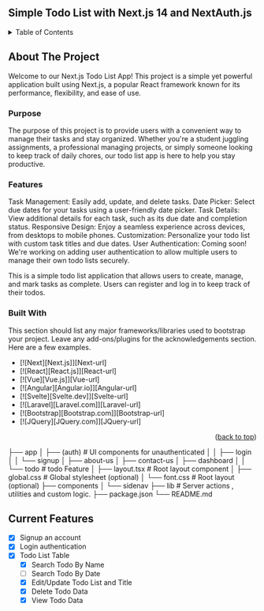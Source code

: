 ## Simple Todo List with Next.js 14 and NextAuth.js

<a name="readme-top"></a>

<!-- TABLE OF CONTENTS -->
<details>
  <summary>Table of Contents</summary>
  <ol>
    <li>
      <a href="#about-the-project">About The Project</a>
      <ul>
        <li><a href="#built-with">Built With</a></li>
      </ul>
    </li>
    <li>
      <a href="#getting-started">Getting Started</a>
      <ul>
        <li><a href="#prerequisites">Prerequisites</a></li>
        <li><a href="#installation">Installation</a></li>
      </ul>
    </li>
    <li><a href="#usage">Usage</a></li>
    <li><a href="#roadmap">Roadmap</a></li>
    <li><a href="#contributing">Contributing</a></li>
    <li><a href="#license">License</a></li>
    <li><a href="#contact">Contact</a></li>
    <li><a href="#acknowledgments">Acknowledgments</a></li>
  </ol>
</details>

<!-- ABOUT THE PROJECT -->

## About The Project

Welcome to our Next.js Todo List App! This project is a simple yet powerful application built using Next.js, a popular React framework known for its performance, flexibility, and ease of use.

### Purpose

The purpose of this project is to provide users with a convenient way to manage their tasks and stay organized. Whether you're a student juggling assignments, a professional managing projects, or simply someone looking to keep track of daily chores, our todo list app is here to help you stay productive.

### Features

Task Management: Easily add, update, and delete tasks.
Date Picker: Select due dates for your tasks using a user-friendly date picker.
Task Details: View additional details for each task, such as its due date and completion status.
Responsive Design: Enjoy a seamless experience across devices, from desktops to mobile phones.
Customization: Personalize your todo list with custom task titles and due dates.
User Authentication: Coming soon! We're working on adding user authentication to allow multiple users to manage their own todo lists securely.

This is a simple todo list application that allows users to create, manage, and mark tasks as complete. Users can register and log in to keep track of their todos.

### Built With

This section should list any major frameworks/libraries used to bootstrap your project. Leave any add-ons/plugins for the acknowledgements section. Here are a few examples.

- [![Next][Next.js]][Next-url]
- [![React][React.js]][React-url]
- [![Vue][Vue.js]][Vue-url]
- [![Angular][Angular.io]][Angular-url]
- [![Svelte][Svelte.dev]][Svelte-url]
- [![Laravel][Laravel.com]][Laravel-url]
- [![Bootstrap][Bootstrap.com]][Bootstrap-url]
- [![JQuery][JQuery.com]][JQuery-url]

<p align="right">(<a href="#readme-top">back to top</a>)</p>

├── app
│ ├── (auth) # UI components for unauthenticated
│ │ ├── login
│ │ └── signup
│ ├── about-us
│ ├── contact-us
│ ├── dashboard
│ │ └── todo # todo Feature
│ ├── layout.tsx # Root layout component
│ ├── global.css # Global stylesheet (optional)
│ └── font.css # Root layout (optional)
├── components
│ └── sidenav
├── lib # Server actions , utilities and custom logic.
├── package.json
└── README.md

<!-- Features -->

## Current Features

- [x] Signup an account
- [x] Login authentication
- [x] Todo List Table
  - [x] Search Todo By Name
  - [ ] Search Todo By Date
  - [x] Edit/Update Todo List and Title
  - [x] Delete Todo Data
  - [x] View Todo Data
